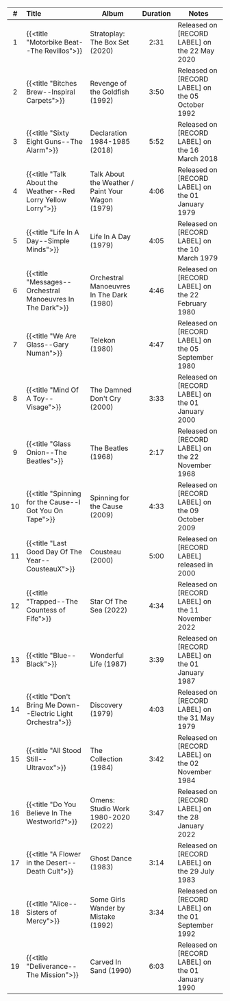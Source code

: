 | #  | Title                                                        | Album                                            | Duration | Notes                                               |
|:--:|:-------------------------------------------------------------|--------------------------------------------------|:--------:|-----------------------------------------------------|
| 1  | {{<title "Motorbike Beat--The Revillos">}}                   | Stratoplay: The Box Set (2020)                   |   2:31   | Released on [RECORD LABEL] on the 22 May 2020       |
| 2  | {{<title "Bitches Brew--Inspiral Carpets">}}                 | Revenge of the Goldfish (1992)                   |   3:50   | Released on [RECORD LABEL] on the 05 October 1992   |
| 3  | {{<title "Sixty Eight Guns--The Alarm">}}                    | Declaration 1984-1985 (2018)                     |   5:52   | Released on [RECORD LABEL] on the 16 March 2018     |
| 4  | {{<title "Talk About the Weather--Red Lorry Yellow Lorry">}} | Talk About the Weather / Paint Your Wagon (1979) |   4:06   | Released on [RECORD LABEL] on the 01 January 1979   |
| 5  | {{<title "Life In A Day--Simple Minds">}}                    | Life In A Day (1979)                             |   4:05   | Released on [RECORD LABEL] on the 10 March 1979     |
| 6  | {{<title "Messages--Orchestral Manoeuvres In The Dark">}}    | Orchestral Manoeuvres In The Dark (1980)         |   4:46   | Released on [RECORD LABEL] on the 22 February 1980  |
| 7  | {{<title "We Are Glass--Gary Numan">}}                       | Telekon (1980)                                   |   4:47   | Released on [RECORD LABEL] on the 05 September 1980 |
| 8  | {{<title "Mind Of A Toy--Visage">}}                          | The Damned Don't Cry (2000)                      |   3:33   | Released on [RECORD LABEL] on the 01 January 2000   |
| 9  | {{<title "Glass Onion--The Beatles">}}                       | The Beatles (1968)                               |   2:17   | Released on [RECORD LABEL] on the 22 November 1968  |
| 10 | {{<title "Spinning for the Cause--I Got You On Tape">}}      | Spinning for the Cause (2009)                    |   4:33   | Released on [RECORD LABEL] on the 09 October 2009   |
| 11 | {{<title "Last Good Day Of The Year--CousteauX">}}           | Cousteau (2000)                                  |   5:00   | Released on [RECORD LABEL] released in 2000         |
| 12 | {{<title "Trapped--The Countess of Fife">}}                  | Star Of The Sea (2022)                           |   4:34   | Released on [RECORD LABEL] on the 11 November 2022  |
| 13 | {{<title "Blue--Black">}}                                    | Wonderful Life (1987)                            |   3:39   | Released on [RECORD LABEL] on the 01 January 1987   |
| 14 | {{<title "Don't Bring Me Down--Electric Light Orchestra">}}  | Discovery (1979)                                 |   4:03   | Released on [RECORD LABEL] on the 31 May 1979       |
| 15 | {{<title "All Stood Still--Ultravox">}}                      | The Collection (1984)                            |   3:42   | Released on [RECORD LABEL] on the 02 November 1984  |
| 16 | {{<title "Do You Believe In The Westworld?">}}               | Omens: Studio Work 1980-2020 (2022)              |   3:47   | Released on [RECORD LABEL] on the 28 January 2022   |
| 17 | {{<title "A Flower in the Desert--Death Cult">}}             | Ghost Dance (1983)                               |   3:14   | Released on [RECORD LABEL] on the 29 July 1983      |
| 18 | {{<title "Alice--Sisters of Mercy">}}                        | Some Girls Wander by Mistake (1992)              |   3:34   | Released on [RECORD LABEL] on the 01 September 1992 |
| 19 | {{<title "Deliverance--The Mission">}}                       | Carved In Sand (1990)                            |   6:03   | Released on [RECORD LABEL] on the 01 January 1990   |
